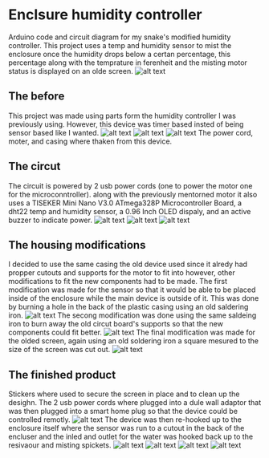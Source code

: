# Enclsure humidity controller
Arduino code and circuit diagram for my snake's modified humidity controller. This project uses a temp and humidity sensor to mist the enclosure once the humidity drops below a certan percentage, this percentage along with the temprature in ferenheit and the misting motor status is displayed on an olde screen.
![alt text](https://github.com/2omethingBaD/Humidity-sensor/blob/main/img/20231119_002036.jpg?raw=true)

## The before
This project was made using parts form the humidity controller I was previously using. However, this device was timer based insted of being sensor based like I wanted.
![alt text](https://github.com/2omethingBaD/Humidity-sensor/blob/main/img/20231112_144441.jpg?raw=true)
![alt text](https://github.com/2omethingBaD/Humidity-sensor/blob/main/img/20231112_144403.jpg?raw=true)
![alt text](https://github.com/2omethingBaD/Humidity-sensor/blob/main/img/20231112_144813.jpg?raw=true)
The power cord, moter, and casing where thaken from this device.

## The circut 
The circuit is powered by 2 usb power cords (one to power the motor one for the microconntroller). along with the previously mentorned motor it also uses a TISEKER Mini Nano V3.0 ATmega328P Microcontroller Board, a dht22 temp and humidity sensor, a 0.96 Inch OLED dispaly, and an active buzzer to indicate power.
![alt text](https://github.com/2omethingBaD/Humidity-sensor/blob/main/img/20231118_214153.jpg?raw=true)
![alt text](https://github.com/2omethingBaD/Humidity-sensor/blob/main/img/20231118_213942.jpg?raw=true)
![alt text](https://github.com/2omethingBaD/Humidity-sensor/blob/main/img/20231118_214028.jpg?raw=true)

## The housing modifications
I decided to use the same casing the old device used since it alredy had propper cutouts and supports for the motor to fit into however, other modifications to fit the new components had to be made.
The first modification was made for the sensor so that it would be able to be placed inside of the enclosure while the main device is outside of it. This was done by burning a hole in the back of the plastic casing using an old saldering iron. 
![alt text](https://github.com/2omethingBaD/Humidity-sensor/blob/main/img/20231118_223632.jpg?raw=true)
The secong modification was done using the same saldeing iron to burn away the old circut board's supports so that the new components could fit better.
![alt text](https://github.com/2omethingBaD/Humidity-sensor/blob/main/img/20231118_223828.jpg?raw=true)
The final modification was made for the olded screen, again using an old soldering iron a square mesured to the size of the screen was cut out.
![alt text](https://github.com/2omethingBaD/Humidity-sensor/blob/main/img/20231118_223611.jpg?raw=true)

## The finished product
Stickers where used to secure the screen in place and to clean up the desighn. The 2 usb power cords where plugged into a dule wall adaptor that was then plugged into a smart home plug so that the device could be controlled remotly.
![alt text](https://github.com/2omethingBaD/Humidity-sensor/blob/main/img/20231119_004143.jpg?raw=true)
The device was then re-hooked up to the enclosure itself where the sensor was run to a cutout in the back of the encluser and the inled and outlet for the water was hooked back up to the resivaour and misting spickets.
![alt text](https://github.com/2omethingBaD/Humidity-sensor/blob/main/img/20231209_171022.jpg?raw=true)
![alt text](https://github.com/2omethingBaD/Humidity-sensor/blob/main/img/20231209_171035.jpg?raw=true)
![alt text](https://github.com/2omethingBaD/Humidity-sensor/blob/main/img/20231209_171045.jpg?raw=true)
![alt text](https://github.com/2omethingBaD/Humidity-sensor/blob/main/img/20231209_172133.jpg?raw=true)
